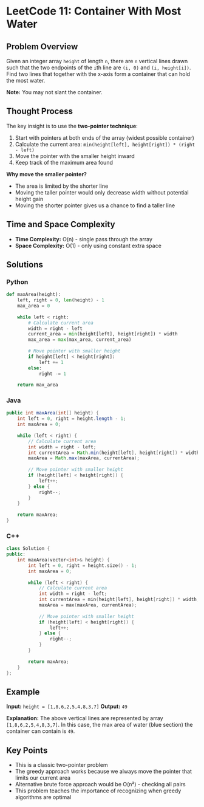 # LeetCode 11: Container With Most Water

## Problem Overview

Given an integer array `height` of length `n`, there are `n` vertical lines drawn such that the two endpoints of the `i`th line are `(i, 0)` and `(i, height[i])`. Find two lines that together with the x-axis form a container that can hold the most water.

**Note:** You may not slant the container.

## Thought Process

The key insight is to use the **two-pointer technique**:

1. Start with pointers at both ends of the array (widest possible container)
2. Calculate the current area: `min(height[left], height[right]) * (right - left)`
3. Move the pointer with the smaller height inward
4. Keep track of the maximum area found

**Why move the smaller pointer?**
- The area is limited by the shorter line
- Moving the taller pointer would only decrease width without potential height gain
- Moving the shorter pointer gives us a chance to find a taller line

## Time and Space Complexity

- **Time Complexity:** O(n) - single pass through the array
- **Space Complexity:** O(1) - only using constant extra space

## Solutions

### Python
```python
def maxArea(height):
    left, right = 0, len(height) - 1
    max_area = 0
    
    while left < right:
        # Calculate current area
        width = right - left
        current_area = min(height[left], height[right]) * width
        max_area = max(max_area, current_area)
        
        # Move pointer with smaller height
        if height[left] < height[right]:
            left += 1
        else:
            right -= 1
    
    return max_area
```

### Java
```java
public int maxArea(int[] height) {
    int left = 0, right = height.length - 1;
    int maxArea = 0;
    
    while (left < right) {
        // Calculate current area
        int width = right - left;
        int currentArea = Math.min(height[left], height[right]) * width;
        maxArea = Math.max(maxArea, currentArea);
        
        // Move pointer with smaller height
        if (height[left] < height[right]) {
            left++;
        } else {
            right--;
        }
    }
    
    return maxArea;
}
```

### C++
```cpp
class Solution {
public:
    int maxArea(vector<int>& height) {
        int left = 0, right = height.size() - 1;
        int maxArea = 0;
        
        while (left < right) {
            // Calculate current area
            int width = right - left;
            int currentArea = min(height[left], height[right]) * width;
            maxArea = max(maxArea, currentArea);
            
            // Move pointer with smaller height
            if (height[left] < height[right]) {
                left++;
            } else {
                right--;
            }
        }
        
        return maxArea;
    }
};
```

## Example

**Input:** `height = [1,8,6,2,5,4,8,3,7]`
**Output:** `49`

**Explanation:** The above vertical lines are represented by array `[1,8,6,2,5,4,8,3,7]`. In this case, the max area of water (blue section) the container can contain is `49`.

## Key Points

- This is a classic two-pointer problem
- The greedy approach works because we always move the pointer that limits our current area
- Alternative brute force approach would be O(n²) - checking all pairs
- This problem teaches the importance of recognizing when greedy algorithms are optimal
